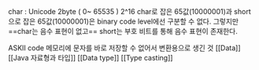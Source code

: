 char : Unicode 2byte ( 0~ 65535 ) 2^16
char로 잡은 65값(10000001)과 short으로 잡은 65값(10000001)은
binary code level에선 구분할 수 없다.
그렇지만 ==char는 음수 표현이 없고==
short는 부호 비트를 통해 음수 표현이 존재한다.

ASKII code 메모리에 문자를 바로 저장할 수 없어서 변환용으로 생긴 것
[[Data]]
[[Java 자료형과 타입]]
[[Data type]]
[[Type casting]]